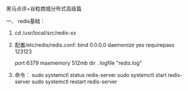 黑马点评+谷粒商城分布式高级篇

一、 redis基础：
1. cd /usr/local/src/redis-xx
2. 配置/etc/redis/redis.conf:
	bind 0.0.0.0
    daemonize yes
    requirepass 123123

    port 6379
    maxmemory 512mb
    dir .
    logfile "redis.log"
3. 命令：
sudo systemctl status redis-server
sudo systemctl start redis-server
sudo systemctl restart redis-server



